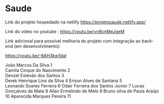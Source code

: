 # Saude
Link do projeto hospedado na netlify
https://projetosaude.netlify.app/

Link do video no youtube :
https://youtu.be/ynRcnMeJgeM

Link adicional para possível melhoria do projeto com integração ao back-end (em desenvolvimento):

https://youtu.be/-8AH3kw1daI


João Marcos Da Silva 1     
Camila Cinque do Nascimento 2  
Denzel Estevão dos Santos 3   
Derek Henrique Lino da Silva 4 
Erison Alves de Santana 5       
Leonardo Soares Ferreira 6
Odair Ferreira dos Santos Junior 7
Lucas Gonçalves da Mata 8
Allan Ermelindo de Melo 9
Bruno silva de Paula Araújo 10
Aparecida Marques Pereira 11
